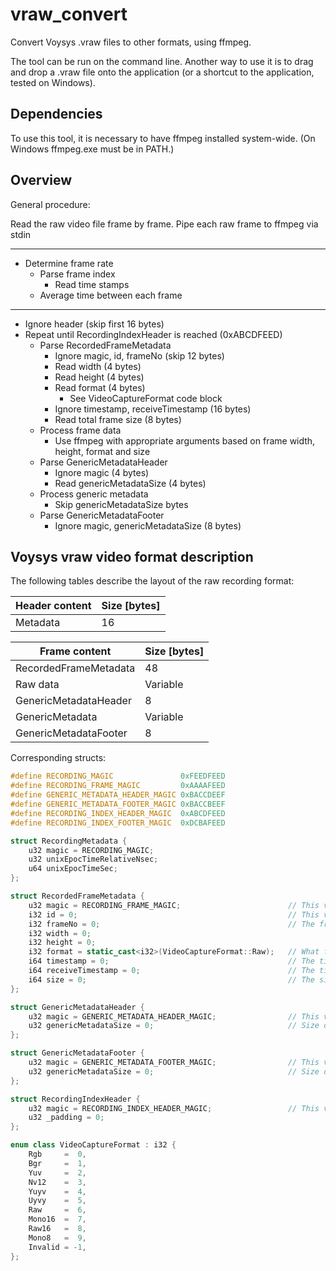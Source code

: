 # vraw_convert

Convert Voysys .vraw files to other formats, using ffmpeg.

The tool can be run on the command line. Another way to use it is to drag and drop a .vraw file onto the application (or a shortcut to the application, tested on Windows).


## Dependencies

To use this tool, it is necessary to have ffmpeg installed system-wide. (On Windows ffmpeg.exe must be in PATH.)


## Overview

General procedure:

Read the raw video file frame by frame.
Pipe each raw frame to ffmpeg via stdin

---

* Determine frame rate
    * Parse frame index
        * Read time stamps
    * Average time between each frame

---

* Ignore header (skip first 16 bytes)
* Repeat until RecordingIndexHeader is reached (0xABCDFEED)
    * Parse RecordedFrameMetadata
        * Ignore magic, id, frameNo (skip 12 bytes)
        * Read width (4 bytes)
        * Read height (4 bytes)
        * Read format (4 bytes)
            * See VideoCaptureFormat code block
        * Ignore timestamp, receiveTimestamp (16 bytes)
        * Read total frame size (8 bytes)
    * Process frame data
        * Use ffmpeg with appropriate arguments based on frame width, height, format and size
    * Parse GenericMetadataHeader
        * Ignore magic (4 bytes)
        * Read genericMetadataSize (4 bytes)
    * Process generic metadata
        * Skip genericMetadataSize bytes
    * Parse GenericMetadataFooter
        * Ignore magic, genericMetadataSize (8 bytes)


## Voysys vraw video format description

The following tables describe the layout of the raw recording format:

| Header content | Size [bytes] |
| -------------- | ------------ |
| Metadata       | 16           |


| Frame content         | Size [bytes] |
| --------------------- | ------------ |
| RecordedFrameMetadata | 48           |
| Raw data              | Variable     |
| GenericMetadataHeader | 8            |
| GenericMetadata       | Variable     |
| GenericMetadataFooter | 8            |

Corresponding structs:
```cpp
#define RECORDING_MAGIC               0xFEEDFEED
#define RECORDING_FRAME_MAGIC         0xAAAAFEED
#define GENERIC_METADATA_HEADER_MAGIC 0xBACCDEEF
#define GENERIC_METADATA_FOOTER_MAGIC 0xBACCBEEF
#define RECORDING_INDEX_HEADER_MAGIC  0xABCDFEED
#define RECORDING_INDEX_FOOTER_MAGIC  0xDCBAFEED

struct RecordingMetadata {
    u32 magic = RECORDING_MAGIC;
    u32 unixEpocTimeRelativeNsec;
    u64 unixEpocTimeSec;
};

struct RecordedFrameMetadata {
    u32 magic = RECORDING_FRAME_MAGIC;                        // This value will always be 0xAAAAFEED
    i32 id = 0;                                               // This value corresponds to the stream id in the pv file
    i32 frameNo = 0;                                          // The frame number of this frame
    i32 width = 0;
    i32 height = 0;
    i32 format = static_cast<i32>(VideoCaptureFormat::Raw);   // What format is this frame in
    i64 timestamp = 0;                                        // The timestamp from the capture system of this frame if any
    i64 receiveTimestamp = 0;                                 // The timestamp when this frame was recived
    i64 size = 0;                                             // The size of the following frame
};

struct GenericMetadataHeader {
    u32 magic = GENERIC_METADATA_HEADER_MAGIC;                // This value will always be 0xBACCDEEF
    u32 genericMetadataSize = 0;                              // Size of the generic metadata block
};

struct GenericMetadataFooter {
    u32 magic = GENERIC_METADATA_FOOTER_MAGIC;                // This value will always be 0xBACCBEEF
    u32 genericMetadataSize = 0;                              // Size of the generic metadata block
};

struct RecordingIndexHeader {
    u32 magic = RECORDING_INDEX_HEADER_MAGIC;                 // This value will always be 0xABCDFEED
    u32 _padding = 0;
};
```

```cpp
enum class VideoCaptureFormat : i32 {
    Rgb     =  0,
    Bgr     =  1,
    Yuv     =  2,
    Nv12    =  3,
    Yuyv    =  4,
    Uyvy    =  5,
    Raw     =  6,
    Mono16  =  7,
    Raw16   =  8,
    Mono8   =  9,
    Invalid = -1,
};
```

